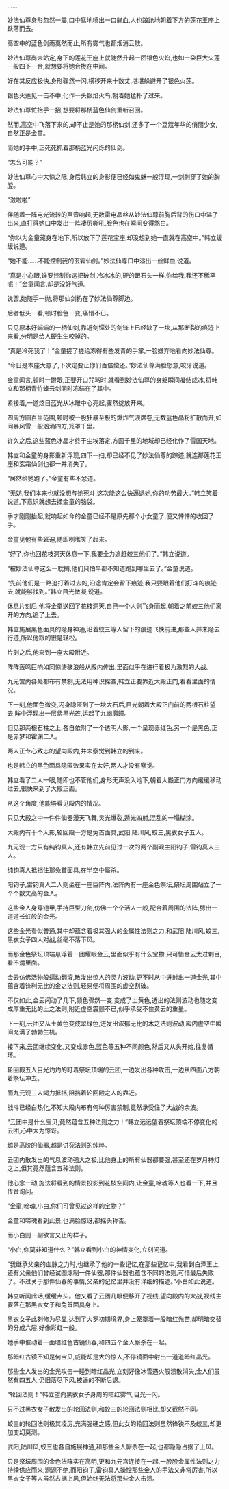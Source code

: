 
……

妙法仙尊身形忽然一震,口中猛地喷出一口鲜血,人也踉跄地朝着下方的莲花王座上跌落而去。

高空中的蓝色剑雨戛然而止,所有雾气也都烟消云散。

妙法仙尊尚未站定,身下的莲花王座上就陡然升起一团银色火焰,也如一朵巨大火莲一般四下一合,就想要将她合拢在中间。

好在其反应极快,身形骤然一闪,横移开来十数丈,堪堪躲避开了银色火莲。

银色火莲见一击不中,化作一头银焰火鸟,朝着她猛扑了过来。

妙法仙尊忙抬手一招,想要将那柄蓝色仙剑重新召回。

然而,高空中飞落下来的,却不止是她的那柄仙剑,还多了一个豆蔻年华的俏丽少女,自然正是金童。

而她的手中,正死死抓着那柄蓝光闪烁的仙剑。

“怎么可能？”

妙法仙尊心中大惊之际,身后韩立的身影便已经如鬼魅一般浮现,一剑刺穿了她的胸膛。

“滋啦啦”

伴随着一阵电光流转的声音响起,无数雷电晶丝从妙法仙尊前胸后背的伤口中溢了出来,直打得她口中发出一阵凄厉嘶吼,脸色也在瞬间变得煞白。

“你以为金童藏身在地下,所以放下了莲花宝座,却没想到她一直就在高空中。”韩立缓缓说道。

“她不能……不能控制我的玄霜仙剑。”妙法仙尊口中溢出一丝鲜血,说道。

“真是小心眼,谁要控制你这把破剑,冷冰冰的,硬的跟石头一样,你给我,我还不稀罕呢！”金童闻言,却是没好气道。

说罢,她随手一抛,将那仙剑扔在了妙法仙尊脚边。

后者低头一看,顿时脸色一变,痛惜不已。

只见原本好端端的一柄仙剑,靠近剑镡处的剑锋上已经缺了一块,从那断裂的痕迹上来看,分明是给人硬生生咬掉的。

“真是冷死我了！”金童搓了搓给冻得有些发青的手掌,一脸嫌弃地看向妙法仙尊。

“今日是本座大意了,下次定要让你们百倍偿还。”妙法仙尊满脸怒意,咬牙说道。

金童闻言,顿时一瞪眼,正要开口咒骂时,就看到妙法仙尊的身躯瞬间凝结成冰,将韩立和那柄青竹蜂云剑同时冻结在了其中。

紧接着,一道炫目蓝光从冰雕中心亮起,骤然绽放开来。

四周方圆百里范围,顿时被一股狂暴至极的爆炸气浪席卷,无数蓝色晶粉扩散而开,如同暴风雪一般汹涌四方,笼罩千里。

许久之后,这些蓝色冰晶才终于尘埃落定,方圆千里的地域却已经化作了雪国天地。

韩立和金童的身影重新浮现,四下一扫,却已经不见了妙法仙尊的踪迹,就连那莲花王座和玄霜仙剑也都一并消失了。

“居然给她跑了。”金童有些不忿道。

“无妨,我们本来也就没想与她死斗,这次能这么快逼退她,你的功劳最大。”韩立笑着说道,下意识就想去揉金童的脑袋。

手才刚刚抬起,就响起如今的金童已经不是原先那个小女童了,便又悻悻的收回了手。

金童见他有些窘迫,随即咧嘴笑了起来。

“好了,你也回花枝洞天休息一下,我要全力追赶蛟三他们了。”韩立说道。

“被妙法仙尊这么一耽搁,他们只怕早都不知道跑到哪里去了。”金童说道。

“先前他们是一路追打着过去的,沿途肯定会留下痕迹,我只要跟着他们打斗的痕迹去,就能够找到。”韩立目光微凝,说道。

休息片刻后,他将金童送回了花枝洞天,自己一个人则飞身而起,朝着之前蛟三他们离开的方向,追了上去。

韩立施展黑色面具的隐身神通,沿着蛟三等人留下的痕迹飞快前进,那些人并未隐去行迹,所以他跟的很是轻松。

片刻之后,他来到一座大殿附近。

阵阵轰鸣巨响如同惊涛骇浪般从殿内传出,里面似乎在进行着极为激烈的大战。

九元宫内各处都布有禁制,无法用神识探查,韩立正要靠近大殿正门,看看里面的情况。

下一刻,他面色微变,闪身隐匿到了一块大石后,目光朝着大殿正门前的两根石柱望去,眸中浮现出一层紫黑光芒,运起了九幽魔瞳。

但见那两根石柱之上,各自依附了一个透明人影,一个呈现赤红色,另一个是黑色,正是赤梦和霍渊二人。

两人正专心致志的望向殿内,并未察觉到韩立的到来。

也是韩立的黑色面具隐匿效果实在太好,两人才没有察觉。

韩立看了二人一眼,随即也不管他们,身形无声没入地下,朝着大殿正门方向缓缓移动过去,很快来到了大殿正面。

从这个角度,他能够看见殿内的情况。

只见大殿之中一件件仙器漫天飞舞,灵光爆裂,遁光四射,混乱的一塌糊涂。

大殿内有十个人影,轮回殿一方是兔首面具,武阳,陆川风,蛟三,黑衣女子五人。

九元观一方只有纯钧真人,还有韩立先前见过一次的两个副观主阳钧子,雷钧真人三人。

纯钧真人抵挡住那兔首面具,在半空中厮杀。

阳钧子,雷钧真人二人则坐在一座巨阵内,法阵内有一座金色祭坛,祭坛周围站立了一个个数丈高的金人。

这些金人身穿铠甲,手持巨型刀剑,仿佛一个个活人一般,配合着周围的法阵,劈出一道道长虹般的金光。

这些金光看似普通,其中却蕴含着极其强大的金属性法则之力,和武阳,陆川风,蛟三,黑衣女子四人对战,丝毫不落下风。

而那金色祭坛顶端悬浮着一团耀眼金云,里面似乎有什么宝物,只可惜金云太过刺目,看不清里面。

金云仿佛活物般蠕动翻滚,散发出惊人的灵力波动,更不时从中迸射出一道金光,其中蕴含着锋利无比的金之法则,轻易便将周围的虚空割破。

不仅如此,金云闪动了几下,颜色骤然一变,变成了土黄色,透出的法则波动也随之变成厚重无比的土之法则,附近虚空震颤不已,似乎承受不住黄云的重量。

下一刻,云团又从土黄色变成翠绿色,迸发出浓郁无比的木之法则波动,殿内虚空中瞬间充满了勃勃生机。

接下来,云团继续变化,又变成赤色,蓝色等五种不同颜色,然后又从头开始,往复循环。

轮回殿五人目光灼灼的盯着祭坛顶端的云团,一边发出各种攻击,一边从四面八方朝着祭坛冲去。

而九元观三人竭力抵挡,阻挡着轮回殿之人的靠近。

战斗已经白热化,不知大殿内布有何种厉害禁制,竟然承受住了大战的余波。

“云团中是什么宝贝,竟然蕴含五种法则之力！”韩立远远望着祭坛顶端不停变化的云团,心中大为惊讶。

越是高阶的仙器,越是讲究法则的纯粹。

云团内散发出的气息波动强大之极,比他身上的所有仙器都要强,甚至还在岁月神灯之上,但其竟然蕴含五种法则。

他心念一动,施法将看到的情景投影到花枝空间内,让金童,啼魂等人也看一下,并且传音询问。

“金童,啼魂,小白,你们可曾见过这样的宝物？”

金童和啼魂看到此景,也满脸惊讶,都摇头称否。

而小白则一副欲言又止的样子。

“小白,你莫非知道什么？”韩立看到小白的神情变化,立刻问道。

“我继承父亲的血脉之力时,也继承了他的一些记忆,在那些记忆中,我看到白泽王上,还有父亲他们曾经试图炼制一件仙器,那件仙器也蕴含不同的法则,可惜最后失败了。不过关于那件仙器的事情,父亲的记忆里并没有详细的描述。”小白如此说道。

韩立听闻此话,缓缓点头。他又看了云团几眼便移开了视线,望向殿内的大战,视线主要落在那黑衣女子和兔首面具身上。

黑衣女子此刻修为尽显,达到了大罗初期境界,身上笼罩着一股暗红光芒,却明暗交替的分成六层,好像彩虹一般。

她手中催动着一面暗红色古镜仙器,和四五个金人厮杀在一起。

那暗红古镜不知是何宝贝,威能却是大的惊人,不停镜面中射出一道道暗红晶光。

那些金人发出的金光攻击一碰到暗红晶光,立刻好像冰雪遇火般溃散消失,金人们虽然有四五人,仍旧落尽下风,被逼的不断后退。

“轮回法则！”韩立望向黑衣女子身周的暗红雾气,目光一闪。

只不过黑衣女子散发出的轮回法则,和蛟三的轮回法则相比,却又截然不同。

蛟三的轮回法则极其凌厉,充满强硬之感,但此女的轮回法则虽然锋锐不及蛟三,却更加变幻莫测。

武阳,陆川风,蛟三也各自施展神通,和那些金人厮杀在一起,也都隐隐占据了上风。

只是祭坛周围的金色法阵实在高明,更和九元宫连接在一起,一股股金属性法则之力持续供应而来,源源不绝,而阳钧子,雷钧真人操控那些金人的手法又非常厉害,所以黑衣女子等人虽然占据上风,但始终无法将那些金人击溃。